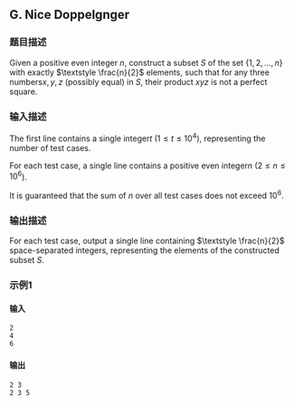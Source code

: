 ## G. Nice Doppelgnger

### 题目描述

Given a positive even integer $\textstyle n$,
construct a subset $\textstyle S$ of the set $\textstyle \{1, 2, \dots, n\}$ with exactly $\textstyle \frac{n}{2}$ elements, such that
for any three numbers$\textstyle x, y, z$ (possibly equal) in $\textstyle S$, their
product $\textstyle xyz$ is not a perfect
square.

### 输入描述

The first line contains a single integer$\textstyle t$ ($\textstyle 1 \le t \le 10^4$), representing
the number of test cases.

For each test case, a single line contains a positive even integer$\textstyle n$ ($\textstyle 2 \le n \le 10^6$).

It is guaranteed that the sum of $\textstyle n$ over all test cases does not
exceed $\textstyle 10^6$.

### 输出描述

For each test case, output a single line containing $\textstyle \frac{n}{2}$ space-separated
integers, representing the elements of the constructed subset $\textstyle S$.

### 示例1

#### 输入

```plain
2
4
6
```

#### 输出

```plain
2 3
2 3 5
```

